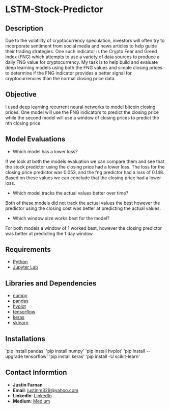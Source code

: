 # LSTM-Stock-Predictor

## Description
Due to the volatility of cryptocurrency speculation, investors will often try to incorporate sentiment from social media and news articles to help guide their trading strategies. One such indicator is the Crypto Fear and Greed Index (FNG) which attempts to use a variety of data sources to produce a daily FNG value for cryptocurrency. My task is to help build and evaluate deep learning models using both the FNG values and simple closing prices to determine if the FNG indicator provides a better signal for cryptocurrencies than the normal closing price data.

## Objective
I used deep learning recurrent neural networks to model bitcoin closing prices. One model will use the FNG indicators to predict the closing price while the second model will use a window of closing prices to predict the nth closing price.

## Model Evaluations
* Which model has a lower loss?

If we look at both the models evaluation we can compare them and see that the stock predictor using the closing price had a lower loss. The loss for the closing price predictor was 0.053, and the fng predictor had a loss of 0.148. Based on these values we can conclude that the closing price had a lower loss.

* Which model tracks the actual values better over time?

Both of these models did not track the actual values the best however the predictor using the closing cost was better at predicting the actual values.


* Which window size works best for the model?

For both models a window of 1 worked best, however the closing predictor was better at predicting the 1 day window.

## Requirements
- [Python](https://www.python.org/)
- [Jupyter Lab](https://www.anaconda.com/)

## Libraries and Dependencies
- [numpy](https://numpy.org/)
- [pandas](https://pandas.pydata.org/)
- [hvplot](https://hvplot.holoviz.org/)
- [tensorflow](https://www.tensorflow.org/)
- [keras](https://keras.io/)
- [sklearn](https://scikit-learn.org/stable/)

## Installations
'pip install pandas'
'pip install numpy'
'pip install hvplot'
'pip install --upgrade tensorflow'
'pip install keras'
'pip install -U scikit-learn'

## Contact Informtion
- **Justin Farnan**
- **Email**: justinm329@yahoo.com
- **LinkedIn**: [LinkedIn](https://www.linkedin.com/in/justin-farnan/)
- **Medium**: [Medium](https://medium.com/@justinfarnan)
